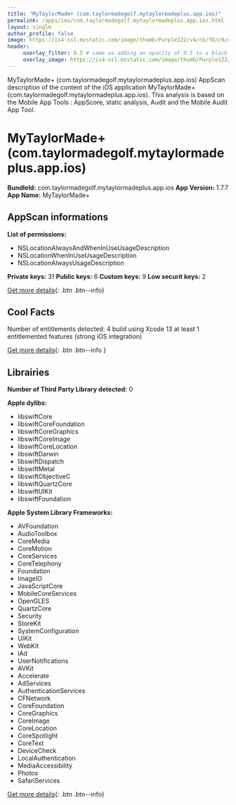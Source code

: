 ```yaml
---
title: "MyTaylorMade+ (com.taylormadegolf.mytaylormadeplus.app.ios)"
permalink: /apps/ios/com.taylormadegolf.mytaylormadeplus.app.ios.html
layout: single
author_profile: false
image: https://is4-ssl.mzstatic.com/image/thumb/Purple122/v4/cb/f8/c9/cbf8c9bf-9966-4265-8383-6da211dca66c/AppIcon-0-0-1x_U007emarketing-0-0-0-10-0-0-sRGB-0-0-0-GLES2_U002c0-512MB-85-220-0-0.png/512x512bb.jpg
header: 
     overlay_filter: 0.5 # same as adding an opacity of 0.5 to a black background
     overlay_image: https://is4-ssl.mzstatic.com/image/thumb/Purple122/v4/cb/f8/c9/cbf8c9bf-9966-4265-8383-6da211dca66c/AppIcon-0-0-1x_U007emarketing-0-0-0-10-0-0-sRGB-0-0-0-GLES2_U002c0-512MB-85-220-0-0.png/512x512bb.jpg
---
```

MyTaylorMade+ (com.taylormadegolf.mytaylormadeplus.app.ios) AppScan description of the content of the iOS application MyTaylorMade+ (com.taylormadegolf.mytaylormadeplus.app.ios). This analysis is based on the Mobile App Tools : AppScore, static analysis, Audit and the Mobile Audit App Tool.

# MyTaylorMade+ (com.taylormadegolf.mytaylormadeplus.app.ios)

**BundleId:** com.taylormadegolf.mytaylormadeplus.app.ios
**App Version:** 1.7.7
**App Name:** MyTaylorMade+


## AppScan informations 

**List of permissions:** 
- NSLocationAlwaysAndWhenInUseUsageDescription
- NSLocationWhenInUseUsageDescription
- NSLocationAlwaysUsageDescription
  
  
**Private keys:** 31
**Public keys:** 6
**Custom keys:** 9
**Low securit keys:** 2
  
[Get more details](/pricing.html){: .btn .btn--info}

## Cool Facts

Number of entitlements detected: 4
build using Xcode 13
at least 1 entitlemented features (strong iOS integration)
  
[Get more details](/pricing.html){: .btn .btn--info }

## Librairies 
**Number of Third Party Library detected:** 0


**Apple dylibs:**
- libswiftCore
- libswiftCoreFoundation
- libswiftCoreGraphics
- libswiftCoreImage
- libswiftCoreLocation
- libswiftDarwin
- libswiftDispatch
- libswiftMetal
- libswiftObjectiveC
- libswiftQuartzCore
- libswiftUIKit
- libswiftFoundation


**Apple System Library Frameworks:**
- AVFoundation
- AudioToolbox
- CoreMedia
- CoreMotion
- CoreServices
- CoreTelephony
- Foundation
- ImageIO
- JavaScriptCore
- MobileCoreServices
- OpenGLES
- QuartzCore
- Security
- StoreKit
- SystemConfiguration
- UIKit
- WebKit
- iAd
- UserNotifications
- AVKit
- Accelerate
- AdServices
- AuthenticationServices
- CFNetwork
- CoreFoundation
- CoreGraphics
- CoreImage
- CoreLocation
- CoreSpotlight
- CoreText
- DeviceCheck
- LocalAuthentication
- MediaAccessibility
- Photos
- SafariServices


  
[Get more details](/pricing.html){: .btn .btn--info}

